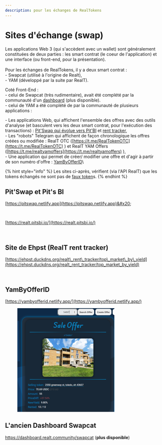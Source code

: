 ```yaml
---
description: pour les échanges de RealTokens
---
```


# Sites d'échange (swap)

Les applications Web 3 (qui s'accèdent avec un wallet) sont généralement constituées de deux parties : les smart contrat (le coeur de l'application) et une interface (ou front-end, pour la présentation).\
\
Pour les échanges de RealTokens, il y a deux smart contrat :\
&#x20;\- Swapcat (utilisé à l'origine de Realt), \
&#x20;\- YAM (développé par la suite par RealT).

Coté Front-End :  \
&#x20; \- celui de Swapcat (très rudimentaire), avait été complété par la communauté d'un [dashboard](swap.md#lancien-dashboard-swapcat) (plus disponible).\
&#x20;\- celui de YAM a été complété de par la communauté de plusieurs applications :

&#x20;  \- Les applications Web, qui affichent l'ensemble des offres avec des outils d'analyse (et basculent vers les deux smart contrat, pour l'exécution des transactions) : [Pit'Swap qui évolue vers Pit'BI](swap.md#pitswap-et-pitbi) et [rent tracker](swap.md#site-de-ehpst-realt-rent-tracker),\
&#x20;  \- Les "robots" Telegram qui affichent de façon chronologique les offres créées ou modifiée : RealT OTC ([https://t.me/RealTokenOTC](https://t.me/RealTokenOTC) ) et RealT YAM Offers  ([https://t.me/realtyamoffers](https://t.me/realtyamoffers) ),\
&#x20;  \- Une application qui permet de créer/ modifier une offre et d'agir à partir de son numéro d'offre : [YamByOfferID](swap.md#yambyofferid)\


{% hint style="info" %}
Les sites ci-après, vérifient (via l'API RealT) que les tokens échangés ne sont pas de [faux token](https://realt.co/warning-malicious-activity-on-swap-cat-involving-fake-realtokens/)s.
{% endhint %}

## Pit'Swap et Pit's BI

[https://pitswap.netlify.app](https://pitswap.netlify.app)&#x20;

<figure><img src="../.gitbook/assets/image (207).png" alt=""><figcaption></figcaption></figure>

[https://realt.pitsbi.io/](https://realt.pitsbi.io/)

<figure><img src="../.gitbook/assets/image (12).png" alt=""><figcaption></figcaption></figure>

## Site de Ehpst (RealT rent tracker)

[https://ehpst.duckdns.org/realt\_rent\_tracker/top\_market\_by\_yield](https://ehpst.duckdns.org/realt_rent_tracker/top_market_by_yield)

<figure><img src="../.gitbook/assets/image (129).png" alt=""><figcaption></figcaption></figure>

## YamByOfferID

[https://yambyofferid.netlify.app/](https://yambyofferid.netlify.app/)

<figure><img src="../.gitbook/assets/image (1) (1) (1) (1) (1) (1) (1) (1) (1) (1) (1).png" alt="" width="317"><figcaption></figcaption></figure>

## L'ancien Dashboard Swapcat

https://dashboard.realt.community/swapcat (**plus disponible**)

<figure><img src="../.gitbook/assets/image (173).png" alt="" width="375"><figcaption></figcaption></figure>

